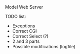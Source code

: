 Model Web Server

TODO list:

 - Exceptions
 - Correct CGI
 - Correct Select (?)
 - 2 and 3 parts
 - Possible modifications (logfile)
